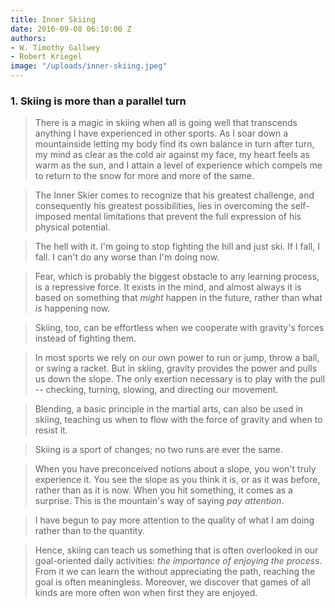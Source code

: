 ```yaml
---
title: Inner Skiing
date: 2016-09-08 06:10:00 Z
authors:
- W. Timothy Gallwey
- Robert Kriegel
image: "/uploads/inner-skiing.jpeg"
---
```


### 1. Skiing is more than a parallel turn

> There is a magic in skiing when all is going well that transcends anything I have experienced in other sports. As I soar down a mountainside letting my body find its own balance in turn after turn, my mind as clear as the cold air against my face, my heart feels as warm as the sun, and I attain a level of experience which compels me to return to the snow for more and more of the same. 

> The Inner Skier comes to recognize that his greatest challenge, and consequently his greatest possibilities, lies in overcoming the self-imposed mental limitations that prevent the full expression of his physical potential. 

> The hell with it. I'm going to stop fighting the hill and just ski. If I fall, I fall. I can't do any worse than I'm doing now. 

> Fear, which is probably the biggest obstacle to any learning process, is a repressive force. It exists in the mind, and almost always it is based on something that *might* happen in the future, rather than what *is* happening now.

> Skiing, too, can be effortless when we cooperate with gravity's forces instead of fighting them. 

> In most sports we rely on our own power to run or jump, throw a ball, or swing a racket. But in skiing, gravity provides the power and pulls us down the slope. The only exertion necessary is to play with the pull -- checking, turning, slowing, and directing our movement.  

> Blending, a basic principle in the martial arts, can also be used in skiing, teaching us when to flow with the force of gravity and when to resist it. 

> Skiing is a sport of changes; no two runs are ever the same. 

> When you have preconceived notions about a slope, you won't truly experience it. You see the slope as you think it is, or as it was before, rather than as it is now. When you hit something, it comes as a surprise. This is the mountain's way of saying *pay attention*. 

> I have begun to pay more attention to the quality of what I am doing rather than to the quantity. 

> Hence, skiing can teach us something that is often overlooked in our goal-oriented daily activities: *the importance of enjoying the process*. From it we can learn the without appreciating the path, reaching the goal is often meaningless. Moreover, we discover that games of all kinds are more often won when first they are enjoyed. 
